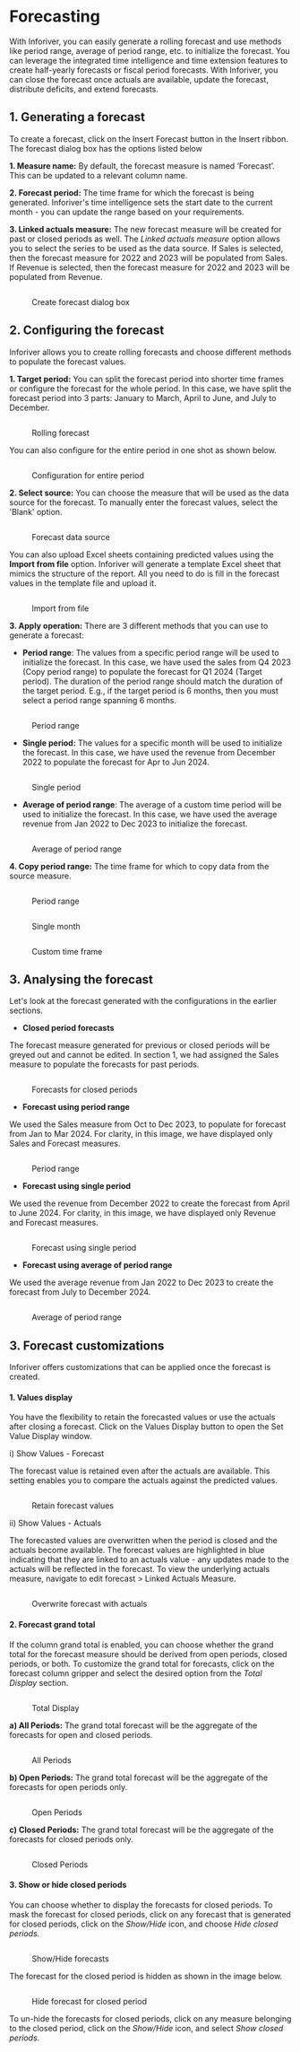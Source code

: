# Forecasting

With Inforiver, you can easily generate a rolling forecast and use methods like period range, average of period range, etc. to initialize the forecast. You can leverage the integrated time intelligence and time extension features to create half-yearly forecasts or fiscal period forecasts. With Inforiver, you can close the forecast once actuals are available, update the forecast, distribute deficits, and extend forecasts.

## 1. Generating a forecast

To create a forecast, click on the Insert Forecast button in the Insert ribbon. The forecast dialog box has the options listed below

**1. Measure name:** By default, the forecast measure is named ‘Forecast’. This can be updated to a relevant column name.

**2. Forecast period:** The time frame for which the forecast is being generated. Inforiver's time intelligence sets the start date to the current month - you can update the range based on your requirements.

**3. Linked actuals measure:** The new forecast measure will be created for past or closed periods as well. The _Linked actuals measure_ option allows you to select the series to be used as the data source. If Sales is selected, then the forecast measure for 2022 and 2023 will be populated from Sales. If Revenue is selected, then the forecast measure for 2022 and 2023 will be populated from Revenue.&#x20;

<figure><img src="../../.gitbook/assets/2024-02-02_10h27_04.png" alt=""><figcaption><p>Create forecast dialog box</p></figcaption></figure>

## 2. Configuring the forecast

Inforiver allows you to create rolling forecasts and choose different methods to populate the forecast values. &#x20;

**1. Target period:** You can split the forecast period into shorter time frames or configure the forecast for the whole period. In this case, we have split the forecast period into 3 parts: January to March, April to June, and July to December.

<figure><img src="../../.gitbook/assets/2024-02-02_10h41_55.png" alt=""><figcaption><p>Rolling forecast</p></figcaption></figure>

You can also configure for the entire period in one shot as shown below.

<figure><img src="../../.gitbook/assets/2024-02-02_10h55_38.png" alt=""><figcaption><p>Configuration for entire period</p></figcaption></figure>

**2. Select source:** You can choose the measure that will be used as the data source for the forecast. To manually enter the forecast values, select the 'Blank' option.

<figure><img src="../../.gitbook/assets/2024-02-02_10h30_44.png" alt=""><figcaption><p>Forecast data source</p></figcaption></figure>

You can also upload Excel sheets containing predicted values using the **Import from file** option. Inforiver will generate a template Excel sheet that mimics the structure of the report. All you need to do is fill in the forecast values in the template file and upload it.

<figure><img src="../../.gitbook/assets/image.png" alt=""><figcaption><p>Import from file</p></figcaption></figure>



**3. Apply operation:** There are 3 different methods that you can use to generate a forecast:

* **Period range**: The values from a specific period range will be used to initialize the forecast. In this case, we have used the sales from Q4 2023 (Copy period range) to populate the forecast for Q1 2024 (Target period). The duration of the period range should match the duration of the target period. E.g., if the target period is 6 months, then you must select a period range spanning 6 months.

<figure><img src="../../.gitbook/assets/2024-02-02_11h08_22.png" alt=""><figcaption><p>Period range</p></figcaption></figure>

* **Single period:** The values for a specific month will be used to initialize the forecast. In this case, we have used the revenue from December 2022 to populate the forecast for Apr to Jun 2024.

<figure><img src="../../.gitbook/assets/2024-02-02_11h13_05.png" alt=""><figcaption><p>Single period</p></figcaption></figure>

* **Average of period range**: The average of a custom time period will be used to initialize the forecast. In this case, we have used the average revenue from Jan 2022 to Dec 2023 to initialize the forecast.

<figure><img src="../../.gitbook/assets/2024-02-02_11h17_28.png" alt=""><figcaption><p>Average of period range</p></figcaption></figure>

**4. Copy period range:** The time frame for which to copy data from the source measure.

<div>

<figure><img src="../../.gitbook/assets/2024-02-02_11h22_11.png" alt=""><figcaption><p>Period range</p></figcaption></figure>

 

<figure><img src="../../.gitbook/assets/Period range (1).png" alt=""><figcaption><p>Single month</p></figcaption></figure>

 

<figure><img src="../../.gitbook/assets/period range 2 (1).png" alt=""><figcaption><p>Custom time frame</p></figcaption></figure>

</div>

## 3. Analysing the forecast

Let's look at the forecast generated with the configurations in the earlier sections.

* **Closed period forecasts**

The forecast measure generated for previous or closed periods will be greyed out and cannot be edited. In section 1, we had assigned the Sales measure to populate the forecasts for past periods.

<figure><img src="../../.gitbook/assets/2024-02-02_11h35_56.png" alt=""><figcaption><p>Forecasts for closed periods</p></figcaption></figure>

* **Forecast using period range**&#x20;

We used the Sales measure from Oct to Dec 2023, to populate for forecast from Jan to Mar 2024. For clarity, in this image, we have displayed only Sales and Forecast measures.

<figure><img src="../../.gitbook/assets/2024-02-02_11h42_02.png" alt=""><figcaption><p>Period range</p></figcaption></figure>

* **Forecast using single period**

We used the revenue from December 2022 to create the forecast from April to June 2024. For clarity, in this image, we have displayed only Revenue and Forecast measures.

<figure><img src="../../.gitbook/assets/2024-02-02_11h53_58.png" alt=""><figcaption><p>Forecast using single period</p></figcaption></figure>

* **Forecast using average of period range**

We used the average revenue from Jan 2022 to Dec 2023 to create the forecast from July to December 2024.

<figure><img src="../../.gitbook/assets/2024-02-02_12h07_45.png" alt=""><figcaption><p>Average of period range</p></figcaption></figure>

## 3. Forecast customizations

Inforiver offers customizations that can be applied once the forecast is created.&#x20;

#### 1. Values display

You have the flexibility to retain the forecasted values or use the actuals after closing a forecast. Click on the Values Display button to open the Set Value Display window.

i) Show Values - Forecast

The forecast value is retained even after the actuals are available. This setting enables you to compare the actuals against the predicted values.

<figure><img src="../../.gitbook/assets/image (1) (1) (1) (1) (2) (1).png" alt=""><figcaption><p>Retain forecast values</p></figcaption></figure>

ii) Show Values - Actuals

The forecasted values are overwritten when the period is closed and the actuals become available. The forecast values are highlighted in blue indicating that they are linked to an actuals value - any updates made to the actuals will be reflected in the forecast. To view the underlying actuals measure, navigate to edit forecast > Linked Actuals Measure.

<figure><img src="../../.gitbook/assets/image (2) (1) (1) (1) (2) (1).png" alt=""><figcaption><p>Overwrite forecast with actuals</p></figcaption></figure>

#### 2. Forecast grand total

If the column grand total is enabled, you can choose whether the grand total for the forecast measure should be derived from open periods, closed periods, or both. To customize the grand total for forecasts, click on the forecast column gripper and select the desired option from the _Total Display_ section.

<figure><img src="../../.gitbook/assets/image (241).png" alt=""><figcaption><p>Total Display</p></figcaption></figure>

**a) All Periods:** The grand total forecast will be the aggregate of the forecasts for open and closed periods.

<figure><img src="../../.gitbook/assets/image (242).png" alt=""><figcaption><p>All Periods</p></figcaption></figure>



**b) Open Periods:** The grand total forecast will be the aggregate of the forecasts for open periods only.

<figure><img src="../../.gitbook/assets/image (243).png" alt=""><figcaption><p>Open Periods</p></figcaption></figure>



**c) Closed Periods:** The grand total forecast will be the aggregate of the forecasts for closed periods only.

<figure><img src="../../.gitbook/assets/image (244).png" alt=""><figcaption><p>Closed Periods</p></figcaption></figure>

#### 3. Show or hide closed periods

You can choose whether to display the forecasts for closed periods. To mask the forecast for closed periods, click on any forecast that is generated for closed periods, click on the _Show/Hide_ icon, and choose _Hide closed periods._

<figure><img src="../../.gitbook/assets/image (245).png" alt=""><figcaption><p>Show/Hide forecasts</p></figcaption></figure>

The forecast for the closed period is hidden as shown in the image below.&#x20;

<figure><img src="../../.gitbook/assets/image (246).png" alt=""><figcaption><p>Hide forecast for closed period</p></figcaption></figure>

To un-hide the forecasts for closed periods, click on any measure belonging to the closed period, click on the _Show/Hide_ icon, and select _Show closed periods_.
